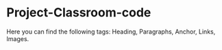 # Project-Classroom-code
Here you can find the following tags: Heading, Paragraphs, Anchor, Links, Images.

